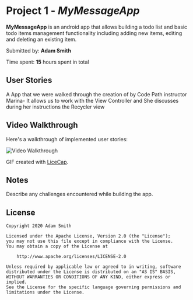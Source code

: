 # Project 1 - *MyMessageApp*

**MyMessageApp** is an android app that allows building a todo list and basic todo items management functionality including adding new items, editing and deleting an existing item.

Submitted by: **Adam Smith**

Time spent: **15** hours spent in total

## User Stories

A App that we were walked through the creation of by Code Path instructor Marina- 
It allows us to work with the View Controller and She discusses during her instructions the Recycler view

## Video Walkthrough

Here's a walkthrough of implemented user stories:

<img src='http://i.imgur.com/link/to/your/gif/file.gif' title='Video Walkthrough' width='' alt='Video Walkthrough' />

GIF created with [LiceCap](http://www.cockos.com/licecap/).

## Notes

Describe any challenges encountered while building the app.

## License

    Copyright 2020 Adam Smith

    Licensed under the Apache License, Version 2.0 (the "License");
    you may not use this file except in compliance with the License.
    You may obtain a copy of the License at

        http://www.apache.org/licenses/LICENSE-2.0

    Unless required by applicable law or agreed to in writing, software
    distributed under the License is distributed on an "AS IS" BASIS,
    WITHOUT WARRANTIES OR CONDITIONS OF ANY KIND, either express or implied.
    See the License for the specific language governing permissions and
    limitations under the License.
